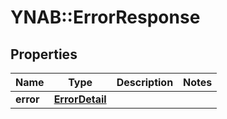 # YNAB::ErrorResponse

## Properties

| Name | Type | Description | Notes |
| ---- | ---- | ----------- | ----- |
| **error** | [**ErrorDetail**](ErrorDetail.md) |  |  |

